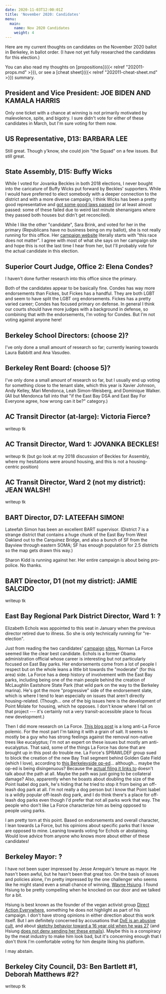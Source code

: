 ```yaml
---
date: 2020-11-03T12:00:01Z
title: 'November 2020: Candidates'
menu:
  main:
    name: Nov 2020 Candidates
    weight: 4
---
```


Here are my current thoughts on candidates on the November 2020 ballot in
Berkeley, in ballot order. (I have not yet fully researched the candidates for
this election.)

<!--more-->

You can also read my thoughts
on [propositions]({{< relref "202011-props.md" >}}), or see
a [cheat sheet]({{< relref "202011-cheat-sheet.md" >}}) summary.


## President and Vice President: JOE BIDEN AND KAMALA HARRIS

Only one ticket with a chance at winning is not primarily motivated by
malevolence, spite, and bigotry. I sure didn't vote for either of these
candidates in March, but I'm sure voting for them now.


## US Representative, D13: BARBARA LEE

Still great. Though y'know, she could join "the Squad" on a few issues. But
still great.


## State Assembly, D15: Buffy Wicks

While I voted for Jovanka Beckles in both 2018 elections, I never bought into
the caricature of Buffy Wicks put forward by Beckles' supporters. While I would
have preferred to elect somebody with a deeper connection to the district and
with a more diverse campaign, I think Wicks has been a pretty good
representative and [got some good laws
passed](https://twitter.com/BuffyWicks/status/1300614466128633856) (or at least
almost passed: some of these failed due to weird last minute shenanigans where
they passed both houses but didn't get reconciled).

While I like the other "candidate", Sara Brink, and voted for her in the primary
(Republicans have no business being on my ballot), she is not really running for
this office. Her [campaign website](https://www.sarabrinkforad15.com/) literally
starts with "this race does not matter". I agree with most of what she says on
her campaign site and hope this is not the last time I hear from her, but I'll
probably vote for the actual candidate in this election.


## Superior Court Judge, Office 2: Elena Condes?

I haven't done further research into this office since the primary.

Both of the candidates appear to be basically fine.  Condes has way more
endorsements than Fickes, but Fickes has a handful.  They are both LGBT and seem
to have split the LGBT org endorsements. Fickes has a pretty varied career;
Condes has focused primary on defense. In general I think our courts should have
more judges with a background in defense, so combining that with the
endorsements, I'm voting for Condes. But I'm not voting against anyone here!


## Berkeley School Directors: (choose 2)?

I've only done a small amount of research so far; currently leaning towards
Laura Babbitt and Ana Vasudeo.

## Berkeley Rent Board: (choose 5)?

I've only done a small amount of research so far, but I usually end up voting
for something close to the tenant slate, which this year is Xavier Johnson, Andy
Kelley, Mari Mendonca, Leah Simon-Weisberg, and Dominique Walker. (All but
Mendonca fall into that "if the East Bay DSA and East Bay For Everyone agree,
how wrong can it be?" category.)

## AC Transit Director (at-large): Victoria Fierce?

writeup tk

## AC Transit Director, Ward 1: **JOVANKA BECKLES!**

writeup tk (but go look at my 2018 discussion of Beckles for Assembly, where my
hesitations were around housing, and this is not a housing-centric position)


## AC Transit Director, Ward 2 (not my district): **JEAN WALSH!**

writeup tk


## BART Director, D7: **LATEEFAH SIMON!**

Lateefah Simon has been an excellent BART supervisor. (District 7 is a strange
district that contains a huge chunk of the East Bay from West Oakland out to the
Carquinez Bridge, and also a bunch of SF from the Bayview through eastern SOMA;
SF has enough population for 2.5 districts so the map gets drawn this way.)

Sharon Kidd is running against her. Her entire campaign is about being
pro-police. No thanks.

## BART Director, D1 (not my district): JAMIE SALCIDO

writeup tk


## East Bay Regional Park District Director, Ward 1: ?

Elizabeth Echols was appointed to this seat in January when the previous
director retired due to illness. So she is only technically running for
"re-election".

Just from reading the two candidates' [campaign](https://elizabeth4parks.org/)
[sites](http://laforceofcourse.org/), Norman La Force seemed like the clear best
candidate. Echols is a former Obama administration official whose career is
interesting but not particularly focused on East Bay parks. Her endorsements
come from a lot of people I respect but on the whole leans a little bit towards
the "moderate" (for this area) side. La Force has a deep history of involvement
with the East Bay parks, including being one of the main people behind the
creation of McLaughlin Eastshore State Park (that wild park on the way to the
Berkeley marina). He's got the more "progressive" side of the endorsement slate,
which is where I tend to lean especially on issues that aren't directly
housing-related. (Though... one of the big issues here is the development of
Point Molate for housing, which he opposes. I don't know where I fall on that
project --- it's certainly not a very transit-accessible place to focus new
development.)

Then I did more research on La Force. [This blog
post](https://milliontrees.me/2020/09/29/on-november-3rd-vote-for-a-friend-of-the-east-bay-parks/)
is a long anti-La Force polemic. For the most part I'm taking it with a grain of
salt. It seems to mostly be a guy who has strong feelings against the removal
non-native trees like eucalyptus; I'm not an expert on these issues but mostly
am anti-eucalyptus. That said, some of the things La Force has done that are
brought up in this post do trouble me. La Force's SPRAWLDEF group sued to block
the creation of the new Bay Trail segment behind Golden Gate Field (which I
love), according to [this Berkeleyside
op-ed](https://www.berkeleyside.com/2013/02/04/unexpected-opposition-from-environmentalists-to-bay-trail)... although... maybe
the op-ed is being disingenuous? Because the [actual filing it links
to](http://www.well.com/user/pk/CDAWGS/Documents/SPRAWLDEF-filing.pdf) doesn't
talk about the path at all. Maybe the path was just going to be collateral
damage? Also, apparently when he boasts about doubling the size of the Point
Isabel dog park, he's hiding that he tried to stop it from being an off-leash
dog park at all. I'm not really a dog person but I know that Point Isabel is a
wildly popular off-leash dog park, and I do think there's a place for off-leash
dog parks even though I'd prefer that not all parks work that way.  The people
who don't like La Force characterize him as being opposed to people using parks.

I am pretty torn at this point. Based on endorsements and overall character, I
lean towards La Force, but his opinions about specific parks that I know are
opposed to mine. Leaning towards voting for Echols or abstaining. Would love
advice from anyone who knows more about either of these candidates!


## Berkeley Mayor: ?

I have not been super impressed by Jesse Arreguin's tenure as mayor. He hasn't
been awful, but he hasn't been that great too. On the basis of issues and
policies alone, I'm pretty impressed by the one challenger who seems like he
might stand even a small chance of winning, [Wayne
Hsiung](https://www.wayneformayor.com/). I found Hsiung to be pretty compelling
when he knocked on our door and we talked for a bit.

Hsiung is best known as the founder of the vegan activist group [Direct Action
Everywhere](https://www.directactioneverywhere.com/), something he does not
highlight as part of his campaign. I don't have strong opinions in either
direction about this work itself. But I am definitely concerned by accusations
that [DxE is an abusive cult](https://dismantledxe.wordpress.com/), and about
[sketchy behavior toward a 16 year old when he was
27](https://www.youtube.com/watch?v=q3zUZzBWMS0) (and Hsiung [does not deny
sending her these
emails](https://www.directactioneverywhere.com/theliberationist/2020-5-8-saul-elbein-business-insider-and-the-corruption-of-modern-journalism)). Maybe
this is a conspiracy by the meat industry to make him look bad, but it's
concerning enough that I don't think I'm comfortable voting for him despite
liking his platform.

I may abstain.

## Berkeley City Council, D3: Ben Bartlett #1, Deborah Matthews #2?

writeup tk
